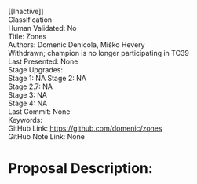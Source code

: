 [[Inactive]]<br>Classification<br>Human Validated: No<br>Title: Zones<br>Authors: Domenic Denicola, Miško Hevery<br>Withdrawn; champion is no longer participating in TC39<br>Last Presented: None<br>Stage Upgrades:<br>Stage 1: NA
Stage 2: NA  
Stage 2.7: NA  
Stage 3: NA  
Stage 4: NA<br>Last Commit: None<br>Keywords:<br>GitHub Link: https://github.com/domenic/zones <br>GitHub Note Link: None
# Proposal Description:<br>